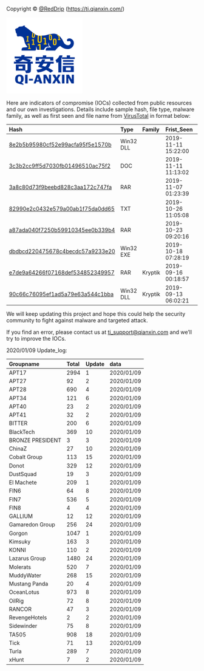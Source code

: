 Copyright © [@RedDrip](https://twitter.com/RedDrip7?s=20) (https://ti.qianxin.com/)
   
<img src="logo.png" width = "200" height = "200">

Here are indicators of compromise (IOCs) collected from public resources and our own investigations. Details include sample hash, file type, malware family, as well as first seen and file name from [VirusTotal](https://www.virustotal.com/) in format below:

|Hash|Type|Family|Frist_Seen|Name|
|:--|:--|:--|:--|:--|
|[8e2b5b95980cf52e99acfa95f5e1570b](https://www.virustotal.com/gui/file/8e2b5b95980cf52e99acfa95f5e1570b)|Win32 DLL||2019-11-11 15:22:00|C:\Users\<USER>\AppData\Local\Temp\~$doc-ad9b812a-88b2-454c-989f-7bb5fe98717e.ole|
|[3c3b2cc9ff5d7030fb01496510ac75f2](https://www.virustotal.com/gui/file/3c3b2cc9ff5d7030fb01496510ac75f2)|DOC||2019-11-11 11:13:02|?-????2019?????????????????.doc|
|[3a8c80d73f9beebd828c3aa172c747fa](https://www.virustotal.com/gui/file/3a8c80d73f9beebd828c3aa172c747fa)|RAR||2019-11-07 01:23:39|Noi dung don cau cuu.rar|
|[82990e2c0432e579a00ab1f75da0dd65](https://www.virustotal.com/gui/file/82990e2c0432e579a00ab1f75da0dd65)|TXT||2019-10-26 11:05:08|lang.ps1|
|[a87ada040f7250b59910345ee0b339b4](https://www.virustotal.com/gui/file/a87ada040f7250b59910345ee0b339b4)|RAR||2019-10-23 09:20:16|Thu moi.rar|
|[dbdbcd220475678c4becdc57a9233e20](https://www.virustotal.com/gui/file/dbdbcd220475678c4becdc57a9233e20)|Win32 EXE||2019-10-18 07:28:19|AcroRd32.exe|
|[e7de9a64266f07168def534852349957](https://www.virustotal.com/gui/file/e7de9a64266f07168def534852349957)|RAR|Kryptik|2019-09-16 00:18:57|Don khieu nai.rar|
|[90c66c76095ef1ad5a79e63a544c1bba](https://www.virustotal.com/gui/file/90c66c76095ef1ad5a79e63a544c1bba)|Win32 DLL|Kryptik|2019-09-13 06:02:21|123456|

We will keep updating this project and hope this could help the security community to fight against malware and targeted attack.  
    

If you find an error, please contact us at ti_support@qianxin.com and we’ll try to improve the IOCs.

2020/01/09 Update_log:  

|Groupname|Total|Update|data|  
|:--|:--|:--|:--|  
|APT17|2994|1|2020/01/09|  
|APT27|92|2|2020/01/09|  
|APT28|690|4|2020/01/09|  
|APT34|121|6|2020/01/09|  
|APT40|23|2|2020/01/09|  
|APT41|32|2|2020/01/09|  
|BITTER|200|6|2020/01/09|  
|BlackTech|369|10|2020/01/09|  
|BRONZE PRESIDENT|3|3|2020/01/09|  
|ChinaZ|27|10|2020/01/09|  
|Cobalt Group|113|15|2020/01/09|  
|Donot|329|12|2020/01/09|  
|DustSquad|19|3|2020/01/09|  
|El Machete|209|1|2020/01/09|  
|FIN6|64|8|2020/01/09|  
|FIN7|536|5|2020/01/09|  
|FIN8|4|4|2020/01/09|  
|GALLIUM|12|12|2020/01/09|  
|Gamaredon Group|256|24|2020/01/09|  
|Gorgon|1047|1|2020/01/09|  
|Kimsuky|163|3|2020/01/09|  
|KONNI|110|2|2020/01/09|  
|Lazarus Group|1480|24|2020/01/09|  
|Molerats|520|7|2020/01/09|  
|MuddyWater|268|15|2020/01/09|  
|Mustang Panda|20|4|2020/01/09|  
|OceanLotus|973|8|2020/01/09|  
|OilRig|72|8|2020/01/09|  
|RANCOR|47|3|2020/01/09|  
|RevengeHotels|2|2|2020/01/09|  
|Sidewinder|75|8|2020/01/09|  
|TA505|908|18|2020/01/09|  
|Tick|71|13|2020/01/09|  
|Turla|289|7|2020/01/09|  
|xHunt|7|2|2020/01/09|  